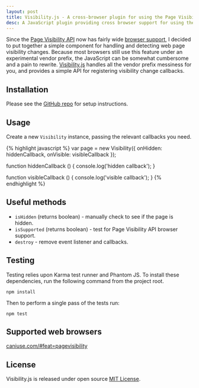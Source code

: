 ```yaml
---
layout: post
title: Visibility.js - A cross-browser plugin for using the Page Visibility API
desc: A JavaScript plugin providing cross browser support for using the Page Visibility API
---
```


Since the [Page Visibility API](http://www.w3.org/TR/page-visibility/) now has fairly wide [browser support](http://caniuse.com/#feat=pagevisibility), I decided to put together a simple component for handling and detecting web page visibility changes. Because most browsers still use this feature under an experimental vendor prefix, the JavaScript can be somewhat cumbersome and a pain to rewrite. [Visibility.js](https://github.com/alexgibson/visibility.js) handles all the vendor prefix messiness for you, and provides a simple API for registering visibility change callbacks.

Installation
------------

Please see the [GitHub repo](https://github.com/alexgibson/visibility.js) for setup instructions.

Usage
-----

Create a new `Visibility` instance, passing the relevant callbacks you need.

{% highlight javascript %}
var page = new Visibility({
    onHidden: hiddenCallback,
    onVisible: visibleCallback
});

function hiddenCallback () {
    console.log('hidden callback');
}

function visibleCallback () {
    console.log('visible callback');
}
{% endhighlight %}

Useful methods
--------------

* `isHidden` (returns boolean) - manually check to see if the page is hidden.
* `isSupported` (returns boolean) - test for Page Visibility API browser support.
* `destroy` - remove event listener and callbacks.

Testing
-------

Testing relies upon Karma test runner and Phantom JS. To install these dependencies, run the following command from the project root.

    npm install

Then to perform a single pass of the tests run:

    npm test

Supported web browsers
---------------------------------------

[caniuse.com/#feat=pagevisibility](http://caniuse.com/#feat=pagevisibility)

License
-------

Visibility.js is released under open source [MIT License](https://github.com/alexgibson/visibility.js/blob/master/LICENSE.md).
